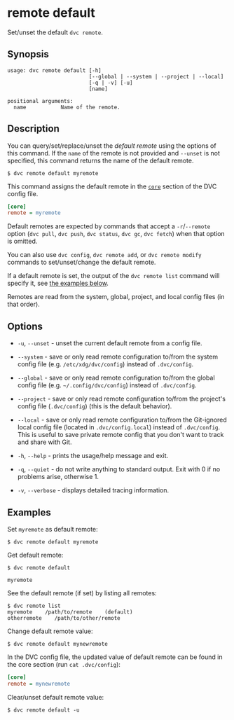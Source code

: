 # remote default

Set/unset the default `dvc remote`.

## Synopsis

```usage
usage: dvc remote default [-h]
                          [--global | --system | --project | --local]
                          [-q | -v] [-u]
                          [name]

positional arguments:
  name           Name of the remote.
```

## Description

You can query/set/replace/unset the _default remote_ using the options of this
command. If the `name` of the remote is not provided and `--unset` is not
specified, this command returns the name of the default remote.

```cli
$ dvc remote default myremote
```

This command assigns the default remote in the [`core`] section of the DVC
config file.

[`core`]: /doc/user-guide/project-structure/configuration#core

```ini
[core]
remote = myremote
```

Default remotes are expected by commands that accept a `-r`/`--remote` option
(`dvc pull`, `dvc push`, `dvc status`, `dvc gc`, `dvc fetch`) when that option
is omitted.

You can also use `dvc config`, `dvc remote add`, or `dvc remote modify` commands
to set/unset/change the default remote.

If a default remote is set, the output of the `dvc remote list` command will
specify it, see [the examples below](#examples).

Remotes are read from the system, global, project, and local config files (in
that order).

## Options

- `-u`, `--unset` - unset the current default remote from a config file.

- `--system` - save or only read remote configuration to/from the system config
  file (e.g. `/etc/xdg/dvc/config`) instead of `.dvc/config`.

- `--global` - save or only read remote configuration to/from the global config
  file (e.g. `~/.config/dvc/config`) instead of `.dvc/config`.

- `--project` - save or only read remote configuration to/from the project's
  config file (`.dvc/config`) (this is the default behavior).

- `--local` - save or only read remote configuration to/from the Git-ignored
  local config file (located in `.dvc/config.local`) instead of `.dvc/config`.
  This is useful to save private remote config that you don't want to track and
  share with Git.

- `-h`, `--help` - prints the usage/help message and exit.

- `-q`, `--quiet` - do not write anything to standard output. Exit with 0 if no
  problems arise, otherwise 1.

- `-v`, `--verbose` - displays detailed tracing information.

## Examples

Set `myremote` as default remote:

```cli
$ dvc remote default myremote
```

Get default remote:

```cli
$ dvc remote default

myremote
```

See the default remote (if set) by listing all remotes:

```cli
$ dvc remote list
myremote    /path/to/remote    (default)
otherremote    /path/to/other/remote
```

Change default remote value:

```cli
$ dvc remote default mynewremote
```

In the DVC config file, the updated value of default remote can be found in the
core section (run `cat .dvc/config`):

```ini
[core]
remote = mynewremote
```

Clear/unset default remote value:

```cli
$ dvc remote default -u
```
